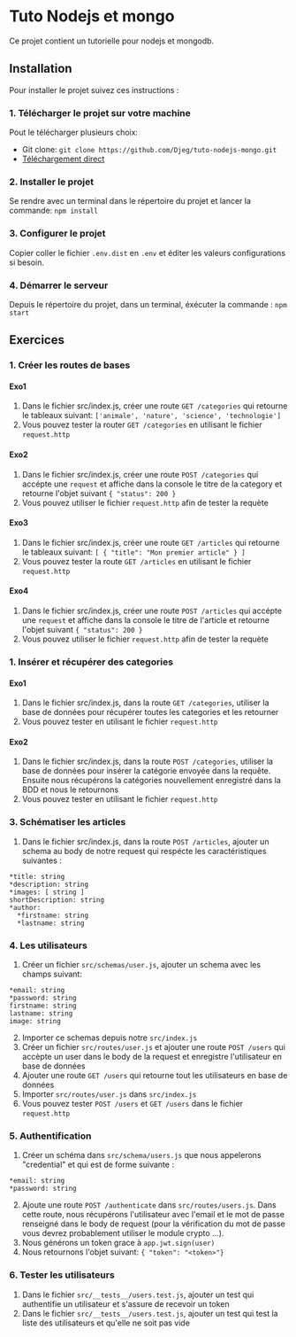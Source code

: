 # Tuto Nodejs et mongo

Ce projet contient un tutorielle pour nodejs et
mongodb.

## Installation

Pour installer le projet suivez ces instructions :

### 1. Télécharger le projet sur votre machine

Pout le télécharger plusieurs choix:

- Git clone: `git clone https://github.com/Djeg/tuto-nodejs-mongo.git`
- [Téléchargement direct](https://github.com/Djeg/tuto-nodejs-mongo/archive/refs/heads/master.zip)

### 2. Installer le projet

Se rendre avec un terminal dans le répertoire du projet
et lancer la commande: `npm install`

### 3. Configurer le projet

Copier coller le fichier `.env.dist` en `.env` et éditer
les valeurs configurations si besoin.

### 4. Démarrer le serveur

Depuis le répertoire du projet, dans un terminal, éxécuter
la commande : `npm start`

## Exercices

### 1. Créer les routes de bases

#### Exo1

1. Dans le fichier src/index.js, créer une route
   `GET /categories` qui retourne le tableaux suivant:
   `['animale', 'nature', 'science', 'technologie']`
2. Vous pouvez tester la router `GET /categories` en
   utilisant le fichier `request.http`

#### Exo2

1. Dans le fichier src/index.js, créer une route
   `POST /categories` qui accépte une `request` et
   affiche dans la console le titre de la category
   et retourne l'objet suivant `{ "status": 200 }`
2. Vous pouvez utiliser le fichier `request.http`
   afin de tester la requète

#### Exo3

1. Dans le fichier src/index.js, créer une route
   `GET /articles` qui retourne le tableaux suivant:
   `[ { "title": "Mon premier article" } ]`
2. Vous pouvez tester la route `GET /articles` en
   utilisant le fichier `request.http`

#### Exo4

1. Dans le fichier src/index.js, créer une route
   `POST /articles` qui accépte une `request` et
   affiche dans la console le titre de l'article
   et retourne l'objet suivant `{ "status": 200 }`
2. Vous pouvez utiliser le fichier `request.http`
   afin de tester la requète

### 1. Insérer et récupérer des categories

#### Exo1

1. Dans le fichier src/index.js, dans la route
   `GET /categories`, utiliser la base de données
   pour récupérer toutes les categories et les
   retourner
2. Vous pouvez tester en utilisant le fichier
   `request.http`

#### Exo2

1. Dans le fichier src/index.js, dans la route
   `POST /categories`, utiliser la base de données
   pour insérer la catégorie envoyée dans la requête.
   Ensuite nous récupérons la catégories nouvellement
   enregistré dans la BDD et nous le retournons
2. Vous pouvez tester en utilisant le fichier
   `request.http`

### 3. Schématiser les articles

1. Dans le fichier src/index.js, dans la route
   `POST /articles`, ajouter un schema au body de
   notre request qui respécte les caractéristiques
   suivantes :

```
*title: string
*description: string
*images: [ string ]
shortDescription: string
*author:
  *firstname: string
  *lastname: string
```

### 4. Les utilisateurs

1. Créer un fichier `src/schemas/user.js`, ajouter un schema
   avec les champs suivant:

```
*email: string
*password: string
firstname: string
lastname: string
image: string
```

2. Importer ce schemas depuis notre `src/index.js`
3. Créer un fichier `src/routes/user.js` et ajouter une route
   `POST /users` qui accèpte un user dans le body de la request
   et enregistre l'utilisateur en base de données
4. Ajouter une route `GET /users` qui retourne tout les utilisateurs
   en base de données
5. Importer `src/routes/user.js` dans `src/index.js`
6. Vous pouvez tester `POST /users` et `GET /users` dans le fichier
   `request.http`

### 5. Authentification

1. Créer un schéma dans `src/schema/users.js` que nous appelerons
   "credential" et qui est de forme suivante :

```
*email: string
*password: string
```

2. Ajoute une route `POST /authenticate` dans `src/routes/users.js`. Dans
   cette route, nous récupérons l'utilisateur avec l'email et le mot de passe
   renseigné dans le body de request (pour la vérification du mot de passe
   vous devrez probablement utiliser le module crypto ...).
3. Nous générons un token grace à `app.jwt.sign(user)`
4. Nous retournons l'objet suivant: `{ "token": "<token>"}`

### 6. Tester les utilisateurs

1. Dans le fichier `src/__tests__/users.test.js`, ajouter un test qui
   authentifie un utilisateur et s'assure de recevoir un token
1. Dans le fichier `src/__tests__/users.test.js`, ajouter un test qui
   test la liste des utilisateurs et qu'elle ne soit pas vide

